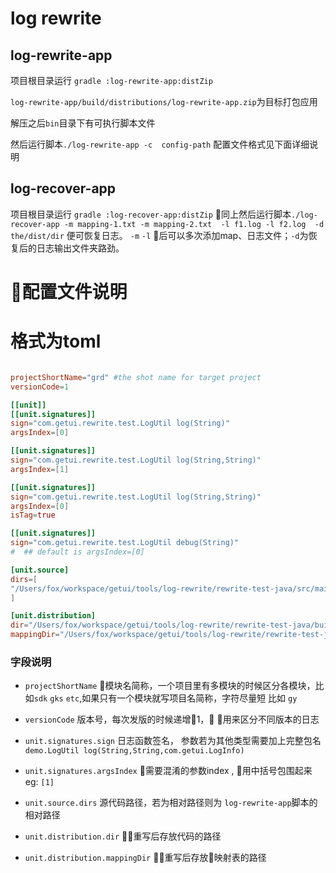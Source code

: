 # log rewrite
## log-rewrite-app
项目根目录运行
`gradle :log-rewrite-app:distZip`

`log-rewrite-app/build/distributions/log-rewrite-app.zip`为目标打包应用

解压之后`bin`目录下有可执行脚本文件

然后运行脚本`./log-rewrite-app -c  config-path`
配置文件格式见下面详细说明

## log-recover-app
项目根目录运行
`gradle :log-recover-app:distZip`
同上然后运行脚本`./log-recover-app -m mapping-1.txt -m mapping-2.txt  -l f1.log -l f2.log  -d the/dist/dir`
便可恢复日志。 `-m` `-l` 后可以多次添加map、日志文件；`-d`为恢复后的日志输出文件夹路劲。


#  配置文件说明


# 格式为toml

```toml

projectShortName="grd" #the shot name for target project
versionCode=1

[[unit]]
[[unit.signatures]]
sign="com.getui.rewrite.test.LogUtil log(String)"
argsIndex=[0]

[[unit.signatures]]
sign="com.getui.rewrite.test.LogUtil log(String,String)"
argsIndex=[1]

[[unit.signatures]]
sign="com.getui.rewrite.test.LogUtil log(String,String)"
argsIndex=[0]
isTag=true

[[unit.signatures]]
sign="com.getui.rewrite.test.LogUtil debug(String)"
#  ## default is argsIndex=[0]

[unit.source]
dirs=[
"/Users/fox/workspace/getui/tools/log-rewrite/rewrite-test-java/src/main/java"
]

[unit.distribution]
dir="/Users/fox/workspace/getui/tools/log-rewrite/rewrite-test-java/build/rewrite/src/main/java"
mappingDir="/Users/fox/workspace/getui/tools/log-rewrite/rewrite-test-java/build/rewrite/mapping"
```

### 字段说明
* `projectShortName` 模块名简称，一个项目里有多模块的时候区分各模块，比如`sdk` `gks` `etc`,如果只有一个模块就写项目名简称，字符尽量短 比如 `gy`

* `versionCode` 版本号，每次发版的时候递增1， 用来区分不同版本的日志

* `unit.signatures.sign` 日志函数签名， 参数若为其他类型需要加上完整包名 
`demo.LogUtil log(String,String,com.getui.LogInfo)`

*  `unit.signatures.argsIndex` 需要混淆的参数index , 用中括号包围起来 eg: `[1]`
* `unit.source.dirs` 源代码路径，若为相对路径则为 `log-rewrite-app`脚本的相对路径
* `unit.distribution.dir` 重写后存放代码的路径
* `unit.distribution.mappingDir` 重写后存放映射表的路径





